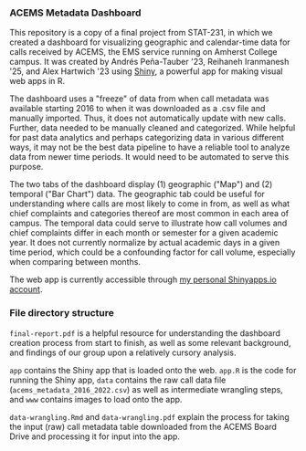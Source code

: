 ### ACEMS Metadata Dashboard

This repository is a copy of a final project from STAT-231, in which we created a dashboard for visualizing geographic and calendar-time data for calls received by ACEMS, the EMS service running on Amherst College campus. It was created by Andrés Peña-Tauber '23, Reihaneh Iranmanesh '25, and Alex Hartwich '23 using [Shiny](https://www.rstudio.com/products/shiny/), a powerful app for making visual web apps in R.

The dashboard uses a "freeze" of data from when call metadata was available starting 2016 to when it was downloaded as a .csv file and manually imported. Thus, it does not automatically update with new calls. Further, data needed to be manually cleaned and categorized. While helpful for past data analytics and perhaps categorizing data in various different ways, it may not be the best data pipeline to have a reliable tool to analyze data from newer time periods. It would need to be automated to serve this purpose.

The two tabs of the dashboard display (1) geographic ("Map") and (2) temporal ("Bar Chart") data. The geographic tab could be useful for understanding where calls are most likely to come in from, as well as what chief complaints and categories thereof are most common in each area of campus. The temporal data could serve to illustrate how call volumes and chief complaints differ in each month or semester for a given academic year. It does not currently normalize by actual academic days in a given time period, which could be a confounding factor for call volume, especially when comparing between months.

The web app is currently accessible through [my personal Shinyapps.io account](https://apenatauber.shinyapps.io/acems-metadata-hq/).

### File directory structure

`final-report.pdf` is a helpful resource for understanding the dashboard creation process from start to finish, as well as some relevant background, and findings of our group upon a relatively cursory analysis.

`app` contains the Shiny app that is loaded onto the web. `app.R` is the code for running the Shiny app, `data` contains the raw call data file (`acems_metadata_2016_2022.csv`) as well as intermediate wrangling steps, and `www` contains images to load onto the app.

`data-wrangling.Rmd` and `data-wrangling.pdf` explain the process for taking the input (raw) call metadata table downloaded from the ACEMS Board Drive and processing it for input into the app.
